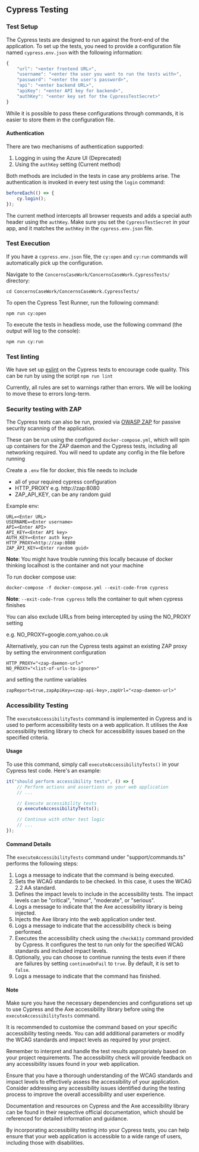 ## Cypress Testing

### Test Setup

The Cypress tests are designed to run against the front-end of the application. To set up the tests, you need to provide a configuration file named `cypress.env.json` with the following information:

```javascript
{
    "url": "<enter frontend URL>",
    "username": "<enter the user you want to run the tests with>",
    "password": "<enter the user's password>",
    "api": "<enter backend URL>",
    "apiKey": "<enter API key for backend>",
    "authKey": "<enter key set for the CypressTestSecret>"
}
```

While it is possible to pass these configurations through commands, it is easier to store them in the configuration file.

#### Authentication

There are two mechanisms of authentication supported:

1. Logging in using the Azure UI (Deprecated)
2. Using the `authKey` setting (Current method)

Both methods are included in the tests in case any problems arise. The authentication is invoked in every test using the `login` command:

```javascript
beforeEach(() => {
    cy.login();
});
```

The current method intercepts all browser requests and adds a special auth header using the `authKey`. Make sure you set the `CypressTestSecret` in your app, and it matches the `authKey` in the `cypress.env.json` file.

### Test Execution

If you have a `cypress.env.json` file, the `cy:open` and `cy:run` commands will automatically pick up the configuration.

Navigate to the `ConcernsCaseWork/ConcernsCaseWork.CypressTests/` directory:

```
cd ConcernsCaseWork/ConcernsCaseWork.CypressTests/
```

To open the Cypress Test Runner, run the following command:

```
npm run cy:open
```

To execute the tests in headless mode, use the following command (the output will log to the console):

```
npm run cy:run
```

### Test linting

We have set up [eslint](https://eslint.org) on the Cypress tests to encourage code quality. This can be run by using the script `npm run lint`

Currently, all rules are set to warnings rather than errors. We will be looking to move these to errors long-term.

### Security testing with ZAP

The Cypress tests can also be run, proxied via [OWASP ZAP](https://zaproxy.org) for passive security scanning of the application.

These can be run using the configured `docker-compose.yml`, which will spin up containers for the ZAP daemon and the Cypress tests, including all networking required. You will need to update any config in the file before running

Create a `.env` file for docker, this file needs to include

-   all of your required cypress configuration
-   HTTP_PROXY e.g. http://zap:8080
-   ZAP_API_KEY, can be any random guid

Example env:

```
URL=<Enter URL>
USERNAME=<Enter username>
API=<Enter API>
API_KEY=<Enter API key>
AUTH_KEY=<Enter auth key>
HTTP_PROXY=http://zap:8080
ZAP_API_KEY=<Enter random guid>

```

**Note**: You might have trouble running this locally because of docker thinking localhost is the container and not your machine

To run docker compose use:

`docker-compose -f docker-compose.yml --exit-code-from cypress`

**Note**: `--exit-code-from cypress` tells the container to quit when cypress finishes

You can also exclude URLs from being intercepted by using the NO_PROXY setting

e.g. NO_PROXY=google.com,yahoo.co.uk

Alternatively, you can run the Cypress tests against an existing ZAP proxy by setting the environment configuration

```
HTTP_PROXY="<zap-daemon-url>"
NO_PROXY="<list-of-urls-to-ignore>"
```

and setting the runtime variables

`zapReport=true,zapApiKey=<zap-api-key>,zapUrl="<zap-daemon-url>"`

### Accessibility Testing

The `executeAccessibilityTests` command is implemented in Cypress and is used to perform accessibility tests on a web application. It utilises the Axe accessibility testing library to check for accessibility issues based on the specified criteria.

#### Usage

To use this command, simply call `executeAccessibilityTests()` in your Cypress test code. Here's an example:

```javascript
it("should perform accessibility tests", () => {
    // Perform actions and assertions on your web application
    // ...

    // Execute accessibility tests
    cy.executeAccessibilityTests();

    // Continue with other test logic
    // ...
});
```

#### Command Details

The `executeAccessibilityTests` command under "support/commands.ts" performs the following steps:

1. Logs a message to indicate that the command is being executed.
2. Sets the WCAG standards to be checked. In this case, it uses the WCAG 2.2 AA standard.
3. Defines the impact levels to include in the accessibility tests. The impact levels can be "critical", "minor", "moderate", or "serious".
4. Logs a message to indicate that the Axe accessibility library is being injected.
5. Injects the Axe library into the web application under test.
6. Logs a message to indicate that the accessibility check is being performed.
7. Executes the accessibility check using the `checkA11y` command provided by Cypress. It configures the test to run only for the specified WCAG standards and included impact levels.
8. Optionally, you can choose to continue running the tests even if there are failures by setting `continueOnFail` to `true`. By default, it is set to `false`.
9. Logs a message to indicate that the command has finished.

#### Note

Make sure you have the necessary dependencies and configurations set up to use Cypress and the Axe accessibility library before using the `executeAccessibilityTests` command.

It is recommended to customise the command based on your specific accessibility testing needs. You can add additional parameters or modify the WCAG standards and impact levels as required by your project.

Remember to interpret and handle the test results appropriately based on your project requirements. The accessibility check will provide feedback on any accessibility issues found in your web application.

Ensure that you have a thorough understanding of the WCAG standards and impact levels to effectively assess the accessibility of your application. Consider addressing any accessibility issues identified during the testing process to improve the overall accessibility and user experience.

Documentation and resources on Cypress and the Axe accessibility library can be found in their respective official documentation, which should be referenced for detailed information and guidance.

By incorporating accessibility testing into your Cypress tests, you can help ensure that your web application is accessible to a wide range of users, including those with disabilities.
